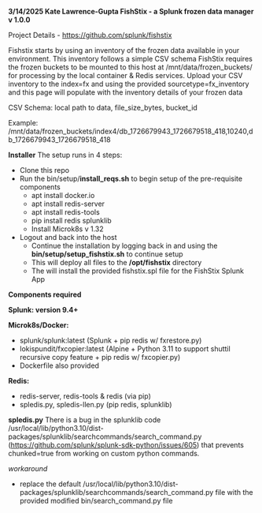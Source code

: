 **3/14/2025 Kate Lawrence-Gupta
FishStix - a Splunk frozen data manager 
v 1.0.0**

Project Details - https://github.com/splunk/fishstix

Fishstix starts by using an inventory of the frozen data available in your environment. This inventory follows a simple CSV schema
FishStix requires the frozen buckets to be mounted to this host at /mnt/data/frozen_buckets/ for processing by the local container & Redis services.
Upload your CSV inventory to the index=fx and using the provided sourcetype=fx_inventory and this page will populate with the inventory details of your frozen data

CSV Schema:
local path to data,
  file_size_bytes,
    bucket_id
      

Example:
/mnt/data/frozen_buckets/index4/db_1726679943_1726679518_418,10240,db_1726679943_1726679518_418

**Installer**
The setup runs in 4 steps:

- Clone this repo
- Run the bin/setup/**install_reqs.sh** to begin setup of the pre-requisite components
  - apt install docker.io
  - apt install redis-server
  - apt install redis-tools
  - pip install redis splunklib
  - Install Microk8s v 1.32
- Logout and back into the host
  - Continue the installation by logging back in and using the **bin/setup/setup_fishstix.sh** to continue setup
  - This will deploy all files to the **/opt/fishstix** directory
  - The will install the provided fishstix.spl file for the FishStix Splunk App

**Components required**

**Splunk: version 9.4+**

**Microk8s/Docker:**
- splunk/splunk:latest (Splunk + pip redis w/ fxrestore.py)
- lokispundit/fxcopier:latest (Alpine + Python 3.11 to support shuttil recursive copy feature  + pip redis w/ fxcopier.py)
- Dockerfile also provided

**Redis:**
- redis-server, redis-tools & redis (via pip)
- spledis.py, spledis-llen.py (pip redis, splunklib)

**spledis.py**
    There is a bug in the splunklib code /usr/local/lib/python3.10/dist-packages/splunklib/searchcommands/search_command.py (https://github.com/splunk/splunk-sdk-python/issues/605) that prevents chunked=true from working on custom python commands.

_workaround_
* replace the default /usr/local/lib/python3.10/dist-packages/splunklib/searchcommands/search_command.py file with the provided modified bin/search_command.py file


